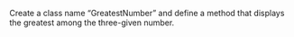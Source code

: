 Create a class name “GreatestNumber” and define a method that displays the greatest among the three-given number. 

